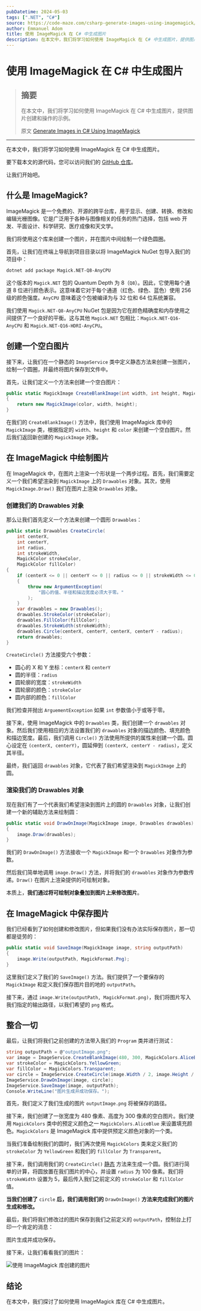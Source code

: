 ```yaml
---
pubDatetime: 2024-05-03
tags: [".NET", "C#"]
source: https://code-maze.com/csharp-generate-images-using-imagemagick/
author: Emmanuel Adom
title: 使用 ImageMagick 在 C# 中生成图片
description: 在本文中，我们将学习如何使用 ImageMagick 在 C# 中生成图片，提供图片创建和操作的示例。
---
```


# 使用 ImageMagick 在 C# 中生成图片

> ## 摘要
>
> 在本文中，我们将学习如何使用 ImageMagick 在 C# 中生成图片，提供图片创建和操作的示例。
>
> 原文 [Generate Images in C# Using ImageMagick](https://code-maze.com/csharp-generate-images-using-imagemagick/)

---

在本文中，我们将学习如何使用 ImageMagick 在 C# 中生成图片。

要下载本文的源代码，您可以访问我们的 [GitHub 仓库](https://github.com/CodeMazeBlog/CodeMazeGuides/tree/main/csharp-images/GenerateImagesInCSharpUsingImageMagick)。

让我们开始吧。

## 什么是 ImageMagick?

ImageMagick 是一个免费的、开源的跨平台库，用于显示、创建、转换、修改和编辑光栅图像。它是广泛用于各种与图像相关的任务的热门选择，包括 web 开发、平面设计、科学研究、医疗成像和天文学。

我们将使用这个库来创建一个图片，并在图片中间绘制一个绿色圆圈。

首先，让我们在终端上导航到项目目录以将 ImageMagick NuGet 包导入我们的项目中：

```bash
dotnet add package Magick.NET-Q8-AnyCPU
```

这个版本的 `Magick.NET` 包的 Quantum Depth 为 8（`Q8`）。因此，它使用每个通道 8 位进行颜色表示。这意味着它对于每个通道（红色、绿色、蓝色）使用 256 级的颜色强度。`AnyCPU` 意味着这个包被编译为与 32 位和 64 位系统兼容。

我们使用 `Magick.NET-Q8-AnyCPU` NuGet 包是因为它在颜色精确度和内存使用之间提供了一个良好的平衡。这与其他 `Magick.NET` 包相比：`Magick.NET-Q16-AnyCPU` 和 `Magick.NET-Q16-HDRI-AnyCPU`。

## 创建一个空白图片

接下来，让我们在一个静态的 `ImageService` 类中定义静态方法来创建一张图片，绘制一个圆圈，并最终将图片保存到文件中。

首先，让我们定义一个方法来创建一个空白图片：

```csharp
public static MagickImage CreateBlankImage(int width, int height, MagickColor color)
{
    return new MagickImage(color, width, height);
}
```

在我们的 `CreateBlankImage()` 方法中，我们使用 ImageMagick 库中的 `MagickImage` 类，根据指定的 `width`、`height` 和 `color` 来创建一个空白图片。然后我们返回新创建的 `MagickImage` 对象。

## 在 ImageMagick 中绘制图片

在 ImageMagick 中，在图片上渲染一个形状是一个两步过程。首先，我们需要定义一个我们希望渲染到 `MagickImage` 上的 `Drawables` 对象。其次，使用 `MagickImage.Draw()` 我们在图片上渲染 `Drawables` 对象。

### 创建我们的 Drawables 对象

那么让我们首先定义一个方法来创建一个圆形 `Drawables`：

```csharp
public static Drawables CreateCircle(
    int centerX,
    int centerY,
    int radius,
    int strokeWidth,
    MagickColor strokeColor,
    MagickColor fillColor)
{
    if (centerX <= 0 || centerY <= 0 || radius <= 0 || strokeWidth <= 0)
    {
        throw new ArgumentException(
            "圆心的值、半径和描边宽度必须大于零。"
        );
    }
    var drawables = new Drawables();
    drawables.StrokeColor(strokeColor);
    drawables.FillColor(fillColor);
    drawables.StrokeWidth(strokeWidth);
    drawables.Circle(centerX, centerY, centerX, centerY - radius);
    return drawables;
}
```

`CreateCircle()` 方法接受六个参数：

- 圆心的 X 和 Y 坐标：`centerX` 和 `centerY`
- 圆的半径：`radius`
- 圆轮廓的宽度：`strokeWidth`
- 圆轮廓的颜色：`strokeColor`
- 圆内部的颜色：`fillColor`

我们检查并抛出 `ArguementException` 如果 `int` 参数值小于或等于零。

接下来，使用 ImageMagick 中的 `Drawables` 类，我们创建一个 `drawables` 对象。然后我们使用相应的方法设置我们的 `drawables` 对象的描边颜色、填充颜色和描边宽度。最后，我们调用 `Circle()` 方法使用所提供的属性来创建一个圆。圆心设定在 `(centerX, centerY)`，圆延伸到 `(centerX, centerY - radius)`，定义其半径。

最终，我们返回 `drawables` 对象，它代表了我们希望渲染到 `MagickImage` 上的圆。

### 渲染我们的 Drawables 对象

现在我们有了一个代表我们希望渲染到图片上的圆的 `Drawables` 对象，让我们创建一个新的辅助方法来绘制圆：

```csharp
public static void DrawOnImage(MagickImage image, Drawables drawables)
{
    image.Draw(drawables);
}
```

我们的 `DrawOnImage()` 方法接收一个 `MagickImage` 和一个 `Drawables` 对象作为参数。

然后我们简单地调用 `image.Draw()` 方法，并将我们的 `drawables` 对象作为参数传递。`Draw()` 在图片上渲染提供的可绘制对象。

本质上，**我们通过将可绘制对象叠加到图片上来修改图片**。

## 在 ImageMagick 中保存图片

我们已经看到了如何创建和修改图片，但如果我们没有办法实际保存图片，那一切都是徒劳的：

```csharp
public static void SaveImage(MagickImage image, string outputPath)
{
    image.Write(outputPath, MagickFormat.Png);
}
```

这里我们定义了我们的 `SaveImage()` 方法。我们提供了一个要保存的 `MagickImage` 和定义我们保存图片目的地的 `outputPath`。

接下来，通过 `image.Write(outputPath, MagickFormat.png)`，我们将图片写入我们指定的输出路径，以我们希望的 `png` 格式。

## 整合一切

最后，让我们将我们之前创建的方法带入我们的 `Program` 类并进行测试：

```csharp
string outputPath = @"outputImage.png";
var image = ImageService.CreateBlankImage(480, 300, MagickColors.AliceBlue);
var strokeColor = MagickColors.YellowGreen;
var fillColor = MagickColors.Transparent;
var circle = ImageService.CreateCircle(image.Width / 2, image.Height / 2, 100, 5, strokeColor, fillColor);
ImageService.DrawOnImage(image, circle);
ImageService.SaveImage(image, outputPath);
Console.WriteLine("图片生成并成功保存。");
```

首先，我们定义了我们生成的图片 `outputImage.png` 将被保存的路径。

接下来，我们创建了一张宽度为 480 像素、高度为 300 像素的空白图片。我们使用 `MagickColors` 类中的预定义颜色之一 `MagickColors.AliceBlue` 来设置填充颜色。`MagickColors` 是 ImageMagick 库中提供预定义颜色对象的一个类。

当我们准备绘制我们的圆时，我们再次使用 `MagickColors` 类来定义我们的 `strokeColor` 为 `YellowGreen` 和我们的 `fillColor` 为 `Transparent`。

接下来，我们调用我们的 `CreateCircle()` [静态](https://code-maze.com/csharp-static-vs-non-static-methods/) 方法来生成一个圆。我们进行简单的计算，将圆放置在我们图片的中心，并设置 `radius` 为 100 像素。我们将 `strokeWidth` 设置为 5，最后传入我们之前定义的 `strokeColor` 和 `fillColor` 值。

**当我们创建了** `circle` **后，我们调用我们的** `DrawOnImage()` **方法来完成我们的图片生成和修改。**

最后，我们将我们修改过的图片保存到我们之前定义的 `outputPath`，控制台上打印一个肯定的消息：

图片生成并成功保存。

接下来，让我们看看我们的图片：

![使用 ImageMagick 库创建的图片](../../assets/127/outputImage.png)

## 结论

在本文中，我们探讨了如何使用 ImageMagick 库在 C# 中生成图片。
